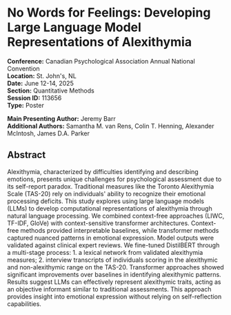 # No Words for Feelings: Developing Large Language Model Representations of Alexithymia

**Conference:** Canadian Psychological Association Annual National Convention  
**Location:** St. John's, NL  
**Date:** June 12-14, 2025  
**Section:** Quantitative Methods  
**Session ID:** 113656  
**Type:** Poster  

**Main Presenting Author:** Jeremy Barr  
**Additional Authors:** Samantha M. van Rens, Colin T. Henning, Alexander McIntosh, James D.A. Parker  

## Abstract

Alexithymia, characterized by difficulties identifying and describing emotions, presents unique challenges for psychological assessment due to its self-report paradox. Traditional measures like the Toronto Alexithymia Scale (TAS-20) rely on individuals' ability to recognize their emotional processing deficits. This study explores using large language models (LLMs) to develop computational representations of alexithymia through natural language processing. We combined context-free approaches (LIWC, TF-IDF, GloVe) with context-sensitive transformer architectures. Context-free methods provided interpretable baselines, while transformer methods captured nuanced patterns in emotional expression. Model outputs were validated against clinical expert reviews. We fine-tuned DistilBERT through a multi-stage process: 1. a lexical network from validated alexithymia measures; 2. interview transcripts of individuals scoring in the alexithymic and non-alexithymic range on the TAS-20. Transformer approaches showed significant improvements over baselines in identifying alexithymic patterns. Results suggest LLMs can effectively represent alexithymic traits, acting as an objective informant similar to traditional assessments. This approach provides insight into emotional expression without relying on self-reflection capabilities.